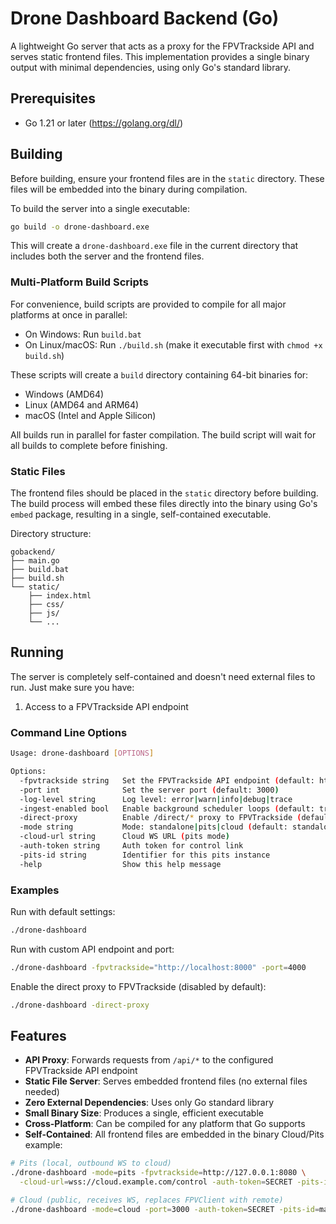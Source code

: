 # Drone Dashboard Backend (Go)

A lightweight Go server that acts as a proxy for the FPVTrackside API and serves
static frontend files. This implementation provides a single binary output with
minimal dependencies, using only Go's standard library.

## Prerequisites

- Go 1.21 or later (https://golang.org/dl/)

## Building

Before building, ensure your frontend files are in the `static` directory. These
files will be embedded into the binary during compilation.

To build the server into a single executable:

```bash
go build -o drone-dashboard.exe
```

This will create a `drone-dashboard.exe` file in the current directory that
includes both the server and the frontend files.

### Multi-Platform Build Scripts

For convenience, build scripts are provided to compile for all major platforms
at once in parallel:

- On Windows: Run `build.bat`
- On Linux/macOS: Run `./build.sh` (make it executable first with
  `chmod +x build.sh`)

These scripts will create a `build` directory containing 64-bit binaries for:

- Windows (AMD64)
- Linux (AMD64 and ARM64)
- macOS (Intel and Apple Silicon)

All builds run in parallel for faster compilation. The build script will wait
for all builds to complete before finishing.

### Static Files

The frontend files should be placed in the `static` directory before building.
The build process will embed these files directly into the binary using Go's
`embed` package, resulting in a single, self-contained executable.

Directory structure:

```
gobackend/
├── main.go
├── build.bat
├── build.sh
└── static/
    ├── index.html
    ├── css/
    ├── js/
    └── ...
```

## Running

The server is completely self-contained and doesn't need external files to run.
Just make sure you have:

1. Access to a FPVTrackside API endpoint

### Command Line Options

```bash
Usage: drone-dashboard [OPTIONS]

Options:
  -fpvtrackside string   Set the FPVTrackside API endpoint (default: http://localhost:8080)
  -port int              Set the server port (default: 3000)
  -log-level string      Log level: error|warn|info|debug|trace
  -ingest-enabled bool   Enable background scheduler loops (default: true)
  -direct-proxy          Enable /direct/* proxy to FPVTrackside (default: false)
  -mode string           Mode: standalone|pits|cloud (default: standalone)
  -cloud-url string      Cloud WS URL (pits mode)
  -auth-token string     Auth token for control link
  -pits-id string        Identifier for this pits instance
  -help                  Show this help message
```

### Examples

Run with default settings:

```bash
./drone-dashboard
```

Run with custom API endpoint and port:

```bash
./drone-dashboard -fpvtrackside="http://localhost:8000" -port=4000
```

Enable the direct proxy to FPVTrackside (disabled by default):

```bash
./drone-dashboard -direct-proxy
```

## Features

- **API Proxy**: Forwards requests from `/api/*` to the configured FPVTrackside
  API endpoint
- **Static File Server**: Serves embedded frontend files (no external files
  needed)
- **Zero External Dependencies**: Uses only Go standard library
- **Small Binary Size**: Produces a single, efficient executable
- **Cross-Platform**: Can be compiled for any platform that Go supports
- **Self-Contained**: All frontend files are embedded in the binary Cloud/Pits
  example:

```bash
# Pits (local, outbound WS to cloud)
./drone-dashboard -mode=pits -fpvtrackside=http://127.0.0.1:8080 \
  -cloud-url=wss://cloud.example.com/control -auth-token=SECRET -pits-id=main

# Cloud (public, receives WS, replaces FPVClient with remote)
./drone-dashboard -mode=cloud -port=3000 -auth-token=SECRET -pits-id=main
```
